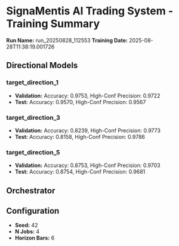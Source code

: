 # SignaMentis AI Trading System - Training Summary

**Run Name:** run_20250828_112553
**Training Date:** 2025-08-28T11:38:19.001726

## Directional Models

### target_direction_1
- **Validation:** Accuracy: 0.9753, High-Conf Precision: 0.9722
- **Test:** Accuracy: 0.9570, High-Conf Precision: 0.9567

### target_direction_3
- **Validation:** Accuracy: 0.8239, High-Conf Precision: 0.9773
- **Test:** Accuracy: 0.8158, High-Conf Precision: 0.9786

### target_direction_5
- **Validation:** Accuracy: 0.8753, High-Conf Precision: 0.9703
- **Test:** Accuracy: 0.8754, High-Conf Precision: 0.9681

## Orchestrator


## Configuration

- **Seed:** 42
- **N Jobs:** 4
- **Horizon Bars:** 6
